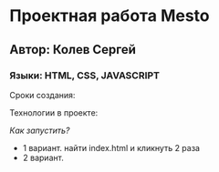 # Проектная работа Mesto

## Автор: Колев Сергей

### Языки: HTML, CSS, JAVASCRIPT

Сроки создания:

Технологии в проекте:

_Как запустить?_

- 1 вариант. найти index.html и кликнуть 2 раза
- 2 вариант.

